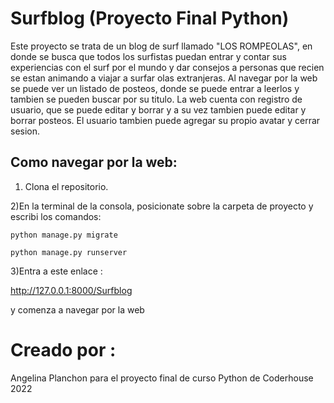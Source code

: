 # Surfblog (Proyecto Final Python)

Este proyecto se trata de un blog de surf llamado "LOS ROMPEOLAS", en donde se busca que todos los surfistas puedan entrar y contar sus experiencias con el surf por el mundo y dar consejos a personas que recien se estan animando a viajar a surfar olas extranjeras.
Al navegar por la web se puede ver un listado de posteos, donde se puede entrar a leerlos y tambien se pueden buscar por su titulo. 
La web cuenta con registro de usuario, que se puede editar y borrar y a su vez tambien puede editar y borrar posteos. 
El usuario tambien puede agregar su propio avatar y cerrar sesion.

## Como navegar por la web:

1) Clona el repositorio.

2)En la terminal de la consola, posicionate sobre la carpeta de proyecto y escribi los comandos:
    
    python manage.py migrate
    
    python manage.py runserver
    
3)Entra a este enlace :

   http://127.0.0.1:8000/Surfblog
   
  y comenza a navegar por la web
  
  
  
 # Creado por :
 
 Angelina Planchon para el proyecto final de curso Python de Coderhouse 2022



